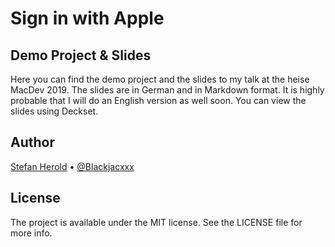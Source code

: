 # Sign in with Apple

## Demo Project & Slides

Here you can find the demo project and the slides to my talk at the heise MacDev 2019. The slides are in German and in Markdown format. It is highly probable that I will do an English version as well soon. You can view the slides using Deckset.

## Author

[Stefan Herold](mailto:stefan.herold@gmail.com) • [@Blackjacxxx](https://twitter.com/Blackjacxxx)

## License

The project is available under the MIT license. See the LICENSE file for more info.

